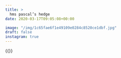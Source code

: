 ```yaml
---
title: >
  hms pascal’s hedge
date: 2020-03-17T09:05:08+00:00

image: "/img/1c65fae6f1e49109e0284c8520ce1dbf.jpg"
draft: false
instagram: true
---
```


{{<photo src="/img/1c65fae6f1e49109e0284c8520ce1dbf.jpg">}}
